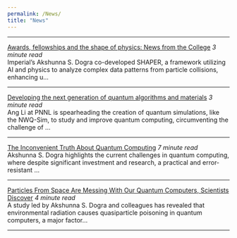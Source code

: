 ```yaml
---
permalink: /News/
title: "News"
---
```

---

[Awards, fellowships and the shape of physics: News from the College](https://www.imperial.ac.uk/news/244052/awards-fellowships-shape-physics-news-from/)
_3 minute read_  
Imperial’s Akshunna S. Dogra co-developed SHAPER, a framework utilizing AI and physics to analyze complex data patterns from particle collisions, enhancing u...

---

[Developing the next generation of quantum algorithms and materials](https://phys.org/news/2022-06-quantum-algorithms-materials.html) 
_3 minute read_  
Ang Li at PNNL is spearheading the creation of quantum simulations, like the NWQ-Sim, to study and improve quantum computing, circumventing the challenge of ...

---

[The Inconvenient Truth About Quantum Computing](https://science.thewire.in/the-sciences/quantum-computing-qubits-error-correction-no-cloning-theorem/)
_7 minute read_  
Akshunna S. Dogra highlights the current challenges in quantum computing, where despite significant investment and research, a practical and error-resistant ...

---

[Particles From Space Are Messing With Our Quantum Computers, Scientists Discover](https://www.vice.com/en/article/wxqy5x/particles-from-space-are-messing-with-our-quantum-computers-scientists-discover)
_4 minute read_  
A study led by Akshunna S. Dogra and colleagues has revealed that environmental radiation causes quasiparticle poisoning in quantum computers, a major factor...  

---